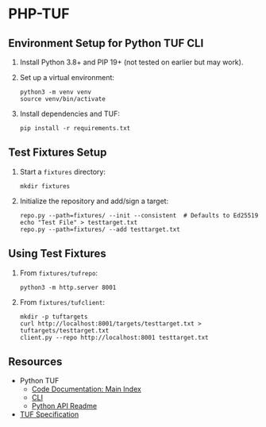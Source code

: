 # PHP-TUF

## Environment Setup for Python TUF CLI

1. Install Python 3.8+ and PIP 19+ (not tested on earlier but may work).
1. Set up a virtual environment:

       python3 -m venv venv
       source venv/bin/activate

1. Install dependencies and TUF:

       pip install -r requirements.txt

## Test Fixtures Setup

1. Start a `fixtures` directory:

       mkdir fixtures

1. Initialize the repository and add/sign a target:

       repo.py --path=fixtures/ --init --consistent  # Defaults to Ed25519
       echo "Test File" > testtarget.txt
       repo.py --path=fixtures/ --add testtarget.txt

## Using Test Fixtures

1. From `fixtures/tufrepo`:

       python3 -m http.server 8001

1. From `fixtures/tufclient`:

       mkdir -p tuftargets
       curl http://localhost:8001/targets/testtarget.txt > tuftargets/testtarget.txt
       client.py --repo http://localhost:8001 testtarget.txt

## Resources

* Python TUF
  * [Code Documentation: Main Index](https://github.com/theupdateframework/tuf/blob/develop/tuf/README.md)
  * [CLI](https://github.com/theupdateframework/tuf/blob/develop/docs/CLI.md)
  * [Python API Readme](https://github.com/theupdateframework/tuf/blob/develop/tuf/client/README.md)
* [TUF Specification](https://github.com/theupdateframework/specification/blob/master/tuf-spec.md)
